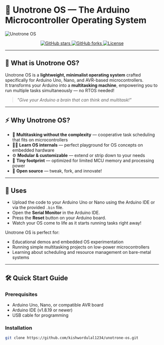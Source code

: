 # 🚀 Unotrone OS — The Arduino Microcontroller Operating System

![Unotrone OS](https://your-image-link.com/banner.png)

<p align="center">
  <a href="https://github.com/kishwordulal1234/unotrone-os/stargazers">
    <img src="https://img.shields.io/github/stars/kishwordulal1234/unotrone-os?style=social" alt="GitHub stars" />
  </a>
  <a href="https://github.com/kishwordulal1234/unotrone-os/network/members">
    <img src="https://img.shields.io/github/forks/kishwordulal1234/unotrone-os?style=social" alt="GitHub forks" />
  </a>
  <a href="https://github.com/kishwordulal1234/unotrone-os/blob/main/LICENSE">
    <img src="https://img.shields.io/github/license/kishwordulal1234/unotrone-os" alt="License" />
  </a>
</p>

---

## 🧠 What is **Unotrone OS**?

Unotrone OS is a **lightweight, minimalist operating system** crafted specifically for Arduino Uno, Nano, and AVR-based microcontrollers.  
It transforms your Arduino into a **multitasking machine**, empowering you to run multiple tasks simultaneously — no RTOS needed!

> _"Give your Arduino a brain that can think and multitask!"_

---

## ⚡ Why Unotrone OS?

- 🚦 **Multitasking without the complexity** — cooperative task scheduling that fits on microcontrollers  
- 🧑‍🏫 **Learn OS internals** — perfect playground for OS concepts on embedded hardware  
- ⚙️ **Modular & customizable** — extend or strip down to your needs  
- 💾 **Tiny footprint** — optimized for limited MCU memory and processing power  
- 🔧 **Open source** — tweak, fork, and innovate!

---

## 🎯 Uses

- Upload the code to your Arduino Uno or Nano using the Arduino IDE or via the provided `.bin` file.  
- Open the **Serial Monitor** in the Arduino IDE.  
- Press the **Reset** button on your Arduino board.  
- Watch your OS come to life as it starts running tasks right away!

Unotrone OS is perfect for:

- Educational demos and embedded OS experimentation  
- Running simple multitasking projects on low-power microcontrollers  
- Learning about scheduling and resource management on bare-metal systems

---

## 🛠️ Quick Start Guide

### Prerequisites

- Arduino Uno, Nano, or compatible AVR board  
- Arduino IDE (v1.8.19 or newer)  
- USB cable for programming  

### Installation

```bash
git clone https://github.com/kishwordulal1234/unotrone-os.git
